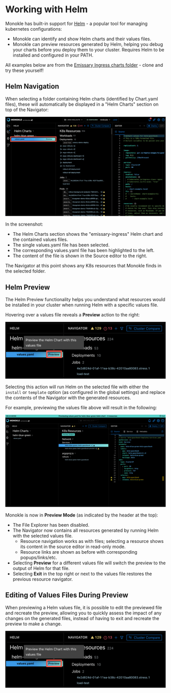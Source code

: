# Working with Helm

Monokle has built-in support for [Helm](https://helm.sh/) - a popular tool for managing kubernetes configurations:

- Monokle can identify and show Helm charts and their values files.  
- Monokle can preview resources generated by Helm, helping you debug your charts before you deploy them to your cluster. Requires Helm to be installed and configured in your PATH.

All examples below are from the [Emissary Ingress charts folder](https://github.com/emissary-ingress/emissary/tree/master/charts/emissary-ingress) - clone and try these yourself!

## **Helm Navigation**

When selecting a folder containing Helm charts (identified by Chart.yaml files), these will automatically be displayed in 
a "Helm Charts" section on top of the Navigator:

![Helm Navigation](img/helm-navigation-1.5.0.png)

In the screenshot:

* The Helm Charts section shows the "emissary-ingress" Helm chart and the contained values files.
* The single values.yaml file has been selected.
* The corresponding values.yaml file has been highlighted to the left.
* The content of the file is shown in the Source editor to the right.

The Navigator at this point shows any K8s resources that Monokle finds in the selected folder.

## **Helm Preview**

The Helm Preview functionality helps you understand what resources would be installed in your cluster when running Helm with 
a specific values file.

Hovering over a values file reveals a **Preview** action to the right:

![Helm Preview Action](img/helm-preview-action-1.5.0.png)

Selecting this action will run Helm on the selected file with either the `install` or `template` option (as configured in the global settings)
and replace the contents of the Navigator with the generated resources.

For example, previewing the values file above will result in the following:

![Helm Preview Output](img/helm-preview-output-1.5.0.png)

Monokle is now in **Preview Mode** (as indicated by the header at the top):

- The File Explorer has been disabled.
- The Navigator now contains all resources generated by running Helm with the selected values file.
    - Resource navigation works as with files; selecting a resource shows its content in the source editor in read-only mode.
    - Resource links are shown as before with corresponding popups/links/etc.
- Selecting **Preview** for a different values file will switch the preview to the output of Helm for that file.
- Selecting **Exit** in the top right or next to the values file restores the previous resource navigator.

## **Editing of Values Files During Preview**

When previewing a Helm values file, it is possible to edit the previewed file and recreate the preview, allowing
you to quickly assess the impact of any changes on the generated files, instead of having to exit and recreate the preview to make a change.
 
![Edit Helm](img/helm-preview-reload-1.5.0.png)
